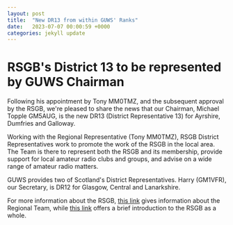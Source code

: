 ```yaml
---
layout: post
title:  "New DR13 from within GUWS' Ranks"
date:   2023-07-07 00:00:59 +0000
categories: jekyll update
---
```

# RSGB's District 13 to be represented by GUWS Chairman

Following his appointment by Tony MM0TMZ, and the subsequent approval by the RSGB, we're pleased to share the news that our Chairman, Michael Topple GM5AUG, is the new DR13 (District Representative 13) for Ayrshire, Dumfries and Galloway.

Working with the Regional Representative (Tony MM0TMZ), RSGB District Representatives work to promote the work of the RSGB in the local area. The Team is there to represent both the RSGB and its membership, provide support for local amateur radio clubs and groups, and advise on a wide range of amateur radio matters.

GUWS provides two of Scotland's District Representatives. Harry (GM1VFR), our Secretary, is DR12 for Glasgow, Central and Lanarkshire.

For more information about the RSGB, [this link](https://rsgb.org/main/about-us/regional-managers/scotland-south-and-western-isles/meet-the-region-1-team/) gives information about the Regional Team, while [this link](https://rsgb.org/main/about-us/rsgb-introduction/) offers a brief introduction to the RSGB as a whole.
